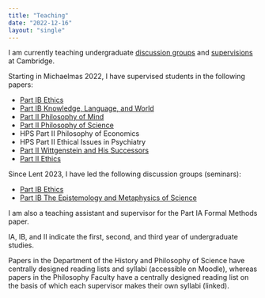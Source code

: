 ```yaml
---
title: "Teaching"
date: "2022-12-16"
layout: "single"
---
```


I am currently teaching undergraduate [discussion groups](seminars/) and [supervisions](supervisions/) at Cambridge. 

Starting in Michaelmas 2022, I have supervised students in the following papers: 

- [Part IB Ethics](supervisions/ethics/)
- [Part IB Knowledge, Language, and World](supervisions/klw)
- [Part II Philosophy of Mind](supervisions/pom/)
- [Part II Philosophy of Science](supervisions/pos/)
- HPS Part II Philosophy of Economics
- HPS Part II Ethical Issues in Psychiatry
- [Part II Wittgenstein and His Successors](supervisions/wah)
- [Part II Ethics](supervisions/iiethics)
<!-- - Part IB History of Analytic Philosophy -->
<!-- - Part II European Philosophy after Kant  -->

Since Lent 2023, I have led the following discussion groups (seminars): 

- [Part IB Ethics](seminars/ethics/)
- [Part IB The Epistemology and Metaphysics of Science](seminars/ems/)
<!-- - Part IA Set Texts -->
<!-- - Part IB History of Analytic Philosophy -->  

I am also a teaching assistant and supervisor for the Part IA Formal Methods paper. 

IA, IB, and II indicate the first, second, and third year of undergraduate studies. 

Papers in the Department of the History and Philosophy of Science have centrally designed reading lists and syllabi (accessible on Moodle), whereas papers in the Philosophy Faculty have a centrally designed reading list on the basis of which each supervisor makes their own syllabi (linked). 